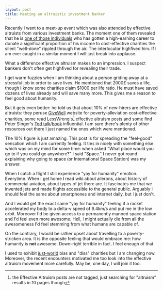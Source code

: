 ```yaml
---
layout: post
title: Meeting an altruistic investment banker
---
```


Recently I went to a meet-up event which was also attended by effective
altruists from various investment banks. The moment one of them revealed that
he is [one of those individuals][80000] who has gotten a high-earning career to donate a
significant proportion of his income to cost-effective charities the silent
"well-done" rippled through the air. The interlocutor highfived him. If I am
ever caught in a similar moment I will just break into applause.

What a difference effective altruism makes to an impression. I suspect bankers
don't often get highfived for revealing their trade.

I get warm fuzzies when I am thinking about a person griding away at a
stressful job in order to save lives. He mentioned that 2000£ saves a life,
though I know some charities claim $1000 per life ratio. He must have saved
dozens of lives already and will save many more. This gives me a reason to
feel good about humanity.

But it gets even better: he told us that about 10% of new-hirers are effective
altruists: they peruse [GiveWell][gw] website for poverty-alleviation
cost-effective charities, some read LessWrong's[^1] effective altruism posts
and some find Peter Singer's [Ted talk][talk]/[book][book] influential. I am
sure there's plenty of other resources out there I just named the ones which
were mentioned.

The 10% figure is just amazing. This post is for spreading the "feel-good"
sensation which I am currently feeling. It ties in nicely with something else
which was on my mind for some time: when asked "What place would you go to if
you could go anywhere?" I said "Space." I never got round explaining why going
to space (or International Space Station) was my answer.

When I catch a flight I still experience "yay for humanity" emotion.
Everytime. When I get home I read wiki about ailerons, about history of
commercial aviation, about types of jet there are. It fascinates me that we
invented jets and made flights accessible to the general public. Arguably I
should feel the same about smartphones and internet daily, but I just don't.

And I would get the exact same "yay for humanity" feeling if a rocket
accelerated my body to a delta-v speed of 9.4km/s and put me in the low orbit.
Moreover I'd be given access to a permanently manned space station and I'd feel
even more awesome. Hell, I might actually die from all the awesomeness I'd feel
stemming from what humans are capable of.

On the contrary, I would be rather upset about travelling to a poverty-stricken
area. It is the opposite feeling that would embrace me: how humanity is **not**
awesome. Down-right terrible in fact. I feel enough of that.

I used to exhibit [just-world][jw] bias and "diss" charities but I am changing
now. Moreover, the recent encounters motivated me too look into the effective
altruism movement more carefully. May be, one day, I will join it too.

[^1]: the Effective Altruism posts are not tagged, just searching for "altruism"
    results in 10 pages though

[gw]: http://www.givewell.org/
[80000]: https://80000hours.org/
[talk]: http://www.ted.com/talks/peter_singer_the_why_and_how_of_effective_altruism?language=en
[book]: http://www.amazon.co.uk/The-Life-You-Can-Save/dp/0330454587
[jw]: http://www.theguardian.com/lifeandstyle/2011/nov/11/oliver-burkeman-just-world-bias
